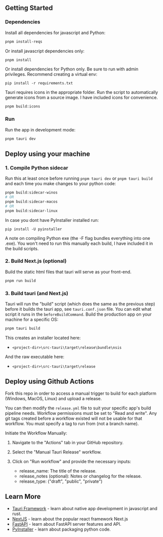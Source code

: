 ## Getting Started

### Dependencies

Install all dependencies for javascript and Python:

```bash
pnpm install-reqs
```

Or install javascript dependencies only:

```bash
pnpm install
```

Or install dependencies for Python only. Be sure to run with admin privileges. Recommend creating a virtual env:

```
pip install -r requirements.txt
```

Tauri requires icons in the appropriate folder. Run the script to automatically generate icons from a source image. I have included icons for convenience.

```bash
pnpm build:icons
```

### Run

Run the app in development mode:

```bash
pnpm tauri dev
```

## Deploy using your machine

### 1. Compile Python sidecar

Run this at least once before running `pnpm tauri dev` or `pnpm tauri build` and each time you make changes to your python code:

```bash
pnpm build:sidecar-winos
# OR
pnpm build:sidecar-macos
# OR
pnpm build:sidecar-linux
```

In case you dont have PyInstaller installed run:

```
pip install -U pyinstaller
```

A note on compiling Python exe (the -F flag bundles everything into one .exe). You won't need to run this manually each build, I have included it in the build scripts.

### 2. Build Next.js (optional)

Build the static html files that tauri will serve as your front-end.

```bash
pnpm run build
```

### 3. Build tauri (and Next.js)

Tauri will run the "build" script (which does the same as the previous step) before it builds the tauri app, see `tauri.conf.json` file. You can edit what script it runs in the `beforeBuildCommand`.
Build the production app on your machine for a specific OS:

```bash
pnpm tauri build
```

This creates an installer located here:

- `<project-dir>\src-tauri\target\release\bundle\nsis`

And the raw executable here:

- `<project-dir>\src-tauri\target\release`

## Deploy using Github Actions

Fork this repo in order to access a manual trigger to build for each platform (Windows, MacOS, Linux) and upload a release.

You can then modify the `release.yml` file to suit your specific app's build pipeline needs. Workflow permissions must be set to "Read and write". Any git tags created before a workflow existed will not be usable for that workflow. You must specify a tag to run from (not a branch name).

Initiate the Workflow Manually:

1. Navigate to the "Actions" tab in your GitHub repository.
2. Select the "Manual Tauri Release" workflow.
3. Click on "Run workflow" and provide the necessary inputs:

   - release_name: The title of the release.
   - release_notes (optional): Notes or changelog for the release.
   - release_type: ("draft", "public", "private")

## Learn More

- [Tauri Framework](https://tauri.app/) - learn about native app development in javascript and rust.
- [NextJS](https://nextjs.org/docs) - learn about the popular react framework Next.js
- [FastAPI](https://fastapi.tiangolo.com/) - learn about FastAPI server features and API.
- [PyInstaller](https://pyinstaller.org/en/stable/) - learn about packaging python code.
